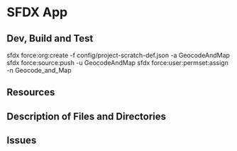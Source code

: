 # SFDX  App

## Dev, Build and Test
sfdx force:org:create -f config/project-scratch-def.json -a GeocodeAndMap
sfdx force:source:push -u GeocodeAndMap
sfdx force:user:permset:assign -n Geocode_and_Map



## Resources


## Description of Files and Directories


## Issues


